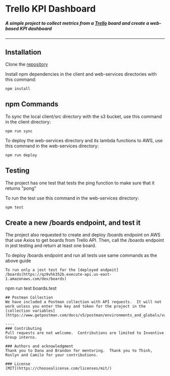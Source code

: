 # Trello KPI Dashboard
##### A simple project to collect metrics from a [Trello](https://www.trello.com) board and create a web-based KPI dashboard

----
## Installation
Clone the [repository](https://github.com/inventivegroup/interns-oct2018)

Install npm dependencies in the client and web-services directories with this command:
```
npm install
```
## npm Commands
To sync the local client/src directory with the s3 bucket, use this command in the client directory:
```
npm run sync
```
To deploy the web-services directory and its lambda functions to AWS, use this command in the web-services directory:
```
npm run deploy
```
## Testing
The project has one test that tests the ping function to make sure that it returns "pong"

To run the test use this command in the web-services directory:
```
npm test
```
## Create a new /boards endpoint, and test it
The project also requested to create and deploy /boards endpoint on AWS that use Axios to get boards from Trello API. Then, call the /boards endpoint in jest testing and return at least one board.

To deploy /boards endpoint and run all tests use same commands as the above guide
```
To run only a jest test for the [deployed endpoit] /boards(https://qz9vhk352b.execute-api.us-east-1.amazonaws.com/dev/boards)
```
npm run test boards.test
```
## Postman Collection
We have included a Postman collection with API requests.  It will not work unless you enter the key and token for the project in the [collection variables](https://www.getpostman.com/docs/v5/postman/environments_and_globals/variables).

----
### Contributing
Pull requests are not welcome.  Contributions are limited to Inventive Group interns.

### Authors and acknowledgment
Thank you to Dana and Brandon for mentoring.  Thank you to Thinh, Roslyn and Camilo for your contributions.

### License
[MIT](https://choosealicense.com/licenses/mit/)
